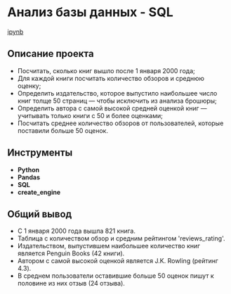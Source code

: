 # Анализ базы данных - SQL

[ipynb](https://github.com/josephbaib/praktikum_da/blob/main/final_sql/final_sql.ipynb)

## Описание проекта

- Посчитать, сколько книг вышло после 1 января 2000 года;
- Для каждой книги посчитать количество обзоров и среднюю оценку;
- Определить издательство, которое выпустило наибольшее число книг толще 50 страниц — чтобы исключить из анализа брошюры;
- Определить автора с самой высокой средней оценкой книг — учитывать только книги с 50 и более оценками;
- Посчитать среднее количество обзоров от пользователей, которые поставили больше 50 оценок.

## Инструменты ##

- **Python**
- **Pandas**
- **SQL**
- **create_engine**

##

## Общий вывод

- С 1 января 2000 года вышла 821 книга.
- Таблица с количеством обзор и средним рейтингом 'reviews_rating'.
- Издательством, выпустившем наибольшее количество книг является Penguin Books (42 книги).
- Автором с самой высокой оценкой является J.K. Rowling (рейтинг 4.3).
- В среднем пользователи оставившие больше 50 оценок пишут к половине из них отзыв (24 отзыва).